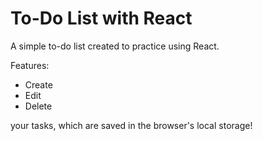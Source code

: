 # To-Do List with React

A simple to-do list created to practice using React.

Features:

- Create
- Edit
- Delete

your tasks, which are saved in the browser's local storage!



